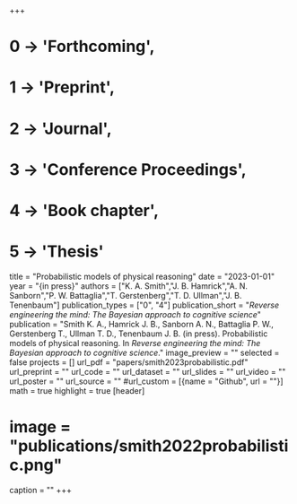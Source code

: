 +++
# 0 -> 'Forthcoming',
# 1 -> 'Preprint',
# 2 -> 'Journal',
# 3 -> 'Conference Proceedings',
# 4 -> 'Book chapter',
# 5 -> 'Thesis'

title = "Probabilistic models of physical reasoning"
date = "2023-01-01"
year = "{in press}"
authors = ["K. A. Smith","J. B. Hamrick","A. N. Sanborn","P. W. Battaglia","T. Gerstenberg","T. D. Ullman","J. B. Tenenbaum"]
publication_types = ["0", "4"]
publication_short = "_Reverse engineering the mind: The Bayesian approach to cognitive science_"
publication = "Smith K. A., Hamrick J. B., Sanborn A. N., Battaglia P. W., Gerstenberg T., Ullman T. D., Tenenbaum J. B. (in press). Probabilistic models of physical reasoning. In _Reverse engineering the mind: The Bayesian approach to cognitive science_."
image_preview = ""
selected = false
projects = []
url_pdf = "papers/smith2023probabilistic.pdf"
url_preprint = ""
url_code = ""
url_dataset = ""
url_slides = ""
url_video = ""
url_poster = ""
url_source = ""
#url_custom = [{name = "Github", url = ""}]
math = true
highlight = true
[header]
# image = "publications/smith2022probabilistic.png"
caption = ""
+++
